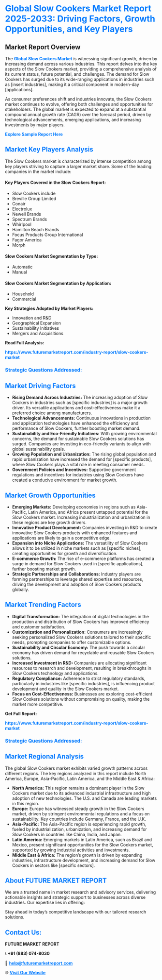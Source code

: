 <h1 style="color: #007BFF;">Global Slow Cookers Market Report 2025-2033: Driving Factors, Growth Opportunities, and Key Players</h1>

<section id="overview">
<h2>Market Report Overview</h2>
<p>The <a href="https://www.futuremarketreport.com/industry-report/slow-cookers-market" style="color: #007BFF; text-decoration: none;"><strong>Global Slow Cookers Market</strong></a> is witnessing significant growth, driven by increasing demand across various industries. This report delves into the key aspects of the Slow Cookers market, providing a comprehensive analysis of its current status, future potential, and challenges. The demand for Slow Cookers has surged due to its wide-ranging applications in industries such as [insert industries], making it a critical component in modern-day [applications].</p>
<p>As consumer preferences shift and industries innovate, the Slow Cookers market continues to evolve, offering both challenges and opportunities for stakeholders. The global market is expected to expand at a substantial compound annual growth rate (CAGR) over the forecast period, driven by technological advancements, emerging applications, and increasing investments by major players.</p>
</section>

<section id="overview">
<p><a href="https://www.futuremarketreport.com/request-sample/reportId=96787" style="color: #007BFF; text-decoration: none;"><strong>Explore Sample Report Here</strong></a></p>
</section>

<section id="key-players">
<h2 style="color: #007BFF;">Market Key Players Analysis</h2>
<p>The Slow Cookers market is characterized by intense competition among key players striving to capture a larger market share. Some of the leading companies in the market include:</p>
<h4>Key Players Covered in the Slow Cookers Report:</h4>
<ul><li>Slow Cookers include</li><li>Breville Group Limited</li><li>Conair</li><li>Electrolux</li><li>Newell Brands</li><li>Spectrum Brands</li><li>Whirlpool</li><li>Hamilton Beach Brands</li><li>Focus Products Group International</li><li>Fagor America</li><li>Morph</li></ul>
<h4>Slow Cookers Market Segmentation by Type:</h4>
<ul><li>Automatic</li><li>Manual</li></ul>

<h4>Slow Cookers Market Segmentation by Application:</h4>
<ul><li>Household</li><li>Commercial</li></ul>
<p><strong>Key Strategies Adopted by Market Players:</strong></p>
<ul>
<li>Innovation and R&D</li>
<li>Geographical Expansion</li>
<li>Sustainability Initiatives</li>
<li>Mergers and Acquisitions</li>
</ul>
</section>

<section>
<p><strong>Read Full Analysis: </strong></p><a href="https://www.futuremarketreport.com/industry-report/slow-cookers-market" style="color: #007BFF; text-decoration: none;"><strong>https://www.futuremarketreport.com/industry-report/slow-cookers-market</strong></a>
<h3 style="color: #007BFF;">Strategic Questions Addressed:</h3>
</section>

<section id="driving-factors">
<h2 style="color: #007BFF;">Market Driving Factors</h2>
<ul>
<li><strong>Rising Demand Across Industries:</strong> The increasing adoption of Slow Cookers in industries such as [specific industries] is a major growth driver. Its versatile applications and cost-effectiveness make it a preferred choice among manufacturers.</li>
<li><strong>Technological Advancements:</strong> Continuous innovations in production and application technologies have enhanced the efficiency and performance of Slow Cookers, further boosting market demand.</li>
<li><strong>Sustainability and Eco-Friendly Initiatives:</strong> With growing environmental concerns, the demand for sustainable Slow Cookers solutions has surged. Companies are investing in eco-friendly variants to align with global sustainability goals.</li>
<li><strong>Growing Population and Urbanization:</strong> The rising global population and rapid urbanization have increased the demand for [specific products], where Slow Cookers plays a vital role in meeting consumer needs.</li>
<li><strong>Government Policies and Incentives:</strong> Supportive government regulations and incentives for industries using Slow Cookers have created a conducive environment for market growth.</li>
</ul>
</section>

<section id="growth-opportunities">
<h2 style="color: #007BFF;">Market Growth Opportunities</h2>
<ul>
<li><strong>Emerging Markets:</strong> Developing economies in regions such as Asia-Pacific, Latin America, and Africa present untapped potential for the Slow Cookers market. Increasing industrialization and urbanization in these regions are key growth drivers.</li>
<li><strong>Innovative Product Development:</strong> Companies investing in R&D to create innovative Slow Cookers products with enhanced features and applications are likely to gain a competitive edge.</li>
<li><strong>Expansion into Niche Applications:</strong> The versatility of Slow Cookers allows it to be utilized in niche markets such as [specific niches], creating opportunities for growth and diversification.</li>
<li><strong>E-commerce Growth:</strong> The rise of e-commerce platforms has created a surge in demand for Slow Cookers used in [specific applications], further boosting market growth.</li>
<li><strong>Strategic Partnerships and Collaborations:</strong> Industry players are forming partnerships to leverage shared expertise and resources, driving the development and adoption of Slow Cookers products globally.</li>
</ul>
</section>

<section id="trending-factors">
<h2 style="color: #007BFF;">Market Trending Factors</h2>
<ul>
<li><strong>Digital Transformation:</strong> The integration of digital technologies in the production and distribution of Slow Cookers has improved efficiency and customer satisfaction.</li>
<li><strong>Customization and Personalization:</strong> Consumers are increasingly seeking personalized Slow Cookers solutions tailored to their specific needs, prompting companies to offer customizable options.</li>
<li><strong>Sustainability and Circular Economy:</strong> The push towards a circular economy has driven demand for recyclable and reusable Slow Cookers solutions.</li>
<li><strong>Increased Investment in R&D:</strong> Companies are allocating significant resources to research and development, resulting in breakthroughs in Slow Cookers technology and applications.</li>
<li><strong>Regulatory Compliance:</strong> Adherence to strict regulatory standards, particularly in industries like [specific industries], is influencing product development and quality in the Slow Cookers market.</li>
<li><strong>Focus on Cost-Effectiveness:</strong> Businesses are exploring cost-efficient Slow Cookers solutions without compromising on quality, making the market more competitive.</li>
</ul>
</section>

<section>
<p><strong>Get Full Report: </strong></p><a href="https://www.futuremarketreport.com/industry-report/slow-cookers-market" style="color: #007BFF; text-decoration: none;"><strong>https://www.futuremarketreport.com/industry-report/slow-cookers-market</strong></a>
<h3 style="color: #007BFF;">Strategic Questions Addressed:</h3>
</section>


<section id="regional-analysis">
<h2 style="color: #007BFF;">Market Regional Analysis</h2>
<p>The global Slow Cookers market exhibits varied growth patterns across different regions. The key regions analyzed in this report include North America, Europe, Asia-Pacific, Latin America, and the Middle East & Africa:</p>
<ul>
<li><strong>North America:</strong> This region remains a dominant player in the Slow Cookers market due to its advanced industrial infrastructure and high adoption of new technologies. The U.S. and Canada are leading markets in this region.</li>
<li><strong>Europe:</strong> Europe has witnessed steady growth in the Slow Cookers market, driven by stringent environmental regulations and a focus on sustainability. Key countries include Germany, France, and the U.K.</li>
<li><strong>Asia-Pacific:</strong> The Asia-Pacific region is experiencing rapid growth, fueled by industrialization, urbanization, and increasing demand for Slow Cookers in countries like China, India, and Japan.</li>
<li><strong>Latin America:</strong> Emerging markets in Latin America, such as Brazil and Mexico, present significant opportunities for the Slow Cookers market, supported by growing industrial activities and investments.</li>
<li><strong>Middle East & Africa:</strong> The region’s growth is driven by expanding industries, infrastructure development, and increasing demand for Slow Cookers in sectors like [specific sectors].</li>
</ul>
</section>

<footer>
<h2 style="color: #007BFF;">About FUTURE MARKET REPORT</h2>
<p>We are a trusted name in market research and advisory services, delivering actionable insights and strategic support to businesses across diverse industries. Our expertise lies in offering:</p>

<p>Stay ahead in today’s competitive landscape with our tailored research solutions.</p>

<h2 style="color: #007BFF;">Contact Us:</h2>
<p><strong>FUTURE MARKET REPORT</strong></p>
<p>📞 <strong>+91 (883) 074-8030</strong></p>
<p>📧 <strong><a href="mailto:help@futuremarketreport.com" style="color: #007BFF;">help@futuremarketreport.com</a></strong></p>
<p>🌐 <strong><a href="https://www.futuremarketreport.com/" style="color: #007BFF;">Visit Our Website</a></strong></p>
</footer>